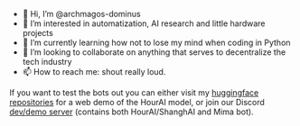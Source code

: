 - 👋 Hi, I’m @archmagos-dominus
- 👀 I’m interested in automatization, AI research and little hardware projects
- 🌱 I’m currently learning how not to lose my mind when coding in Python
- 💞️ I’m looking to collaborate on anything that serves to decentralize the tech industry
- 📫 How to reach me: shout really loud.

If you want to test the bots out you can either visit my [huggingface repositories](https://huggingface.co/archmagos) for a web demo of the HourAI model, or join our Discord [dev/demo server](https://discord.gg/xsBSmfVvkM) (contains both HourAI/ShanghAI and Mima bot).
<!---
archmagos-dominus/archmagos-dominus is a ✨ special ✨ repository because its `README.md` (this file) appears on your GitHub profile.
You can click the Preview link to take a look at your changes.
--->
